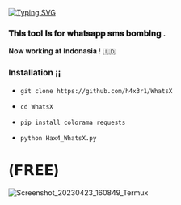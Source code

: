 [![Typing SVG](https://readme-typing-svg.demolab.com?font=Fira+Code&pause=1000&color=00F709&width=435&lines=ADVANCED+WHATSAPP+SMS+BOMBING+TOOL)](https://git.io/typing-svg)



### 𝐓𝐡𝐢𝐬 𝐭𝐨𝐨𝐥 𝐈𝐬 𝐟𝐨𝐫 𝐰𝐡𝐚𝐭𝐬𝐚𝐩𝐩 𝐬𝐦𝐬 𝐛𝐨𝐦𝐛𝐢𝐧𝐠 .
 𝐍𝐨𝐰 𝐰𝐨𝐫𝐤𝐢𝐧𝐠 𝐚𝐭 𝐈𝐧𝐝𝐨𝐧𝐚𝐬𝐢𝐚 ! 🇮🇩



### Installation ¡¡

* `git clone https://github.com/h4x3r1/WhatsX`

* `cd WhatsX`

* `pip install colorama
requests`

* `python Hax4_WhatsX.py`

# (𝗙𝗥𝗘𝗘)

![Screenshot_20230423_160849_Termux](https://user-images.githubusercontent.com/92029487/233833548-aa8711b5-0280-460b-b800-7e0757a4e714.jpg)


